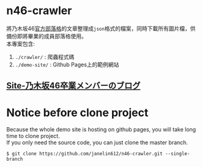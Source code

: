 n46-crawler
===========

將乃木坂46[官方部落格](https://blog.nogizaka46.com/)的文章整理成`json`格式的檔案，同時下載所有圖片檔，供備份即將畢業的成員部落格使用。  
本專案包含:

1. `./crawler/` : 爬蟲程式碼
2. `./demo-site/` : Github Pages上的範例網站

## [Site-乃木坂46卒業メンバーのブログ](https://janelin612.github.io/n46-crawler/)

# Notice before clone project
Because the whole demo site is hosting on github pages, you will take long time to clone project.  
If you only need the source code, you can just clone the master branch.

```
$ git clone https://github.com/janelin612/n46-crawler.git --single-branch
```
